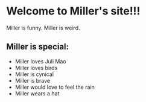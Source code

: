 # Welcome to Miller's site!!!
Miller is funny. Miller is weird.
## Miller is special:
* Miller loves Juli Mao
* Miller loves birds
* Miller is cynical
* Miller is brave
* Miller would love to feel the rain
* Miller wears a hat